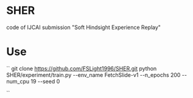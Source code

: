 # SHER
code of IJCAI submission "Soft Hindsight Experience Replay" 


# Use
``
git clone https://github.com/FSLight1996/SHER.git
python SHER/experiment/train.py --env_name FetchSlide-v1 --n_epochs 200 --num_cpu 19 --seed 0

``
